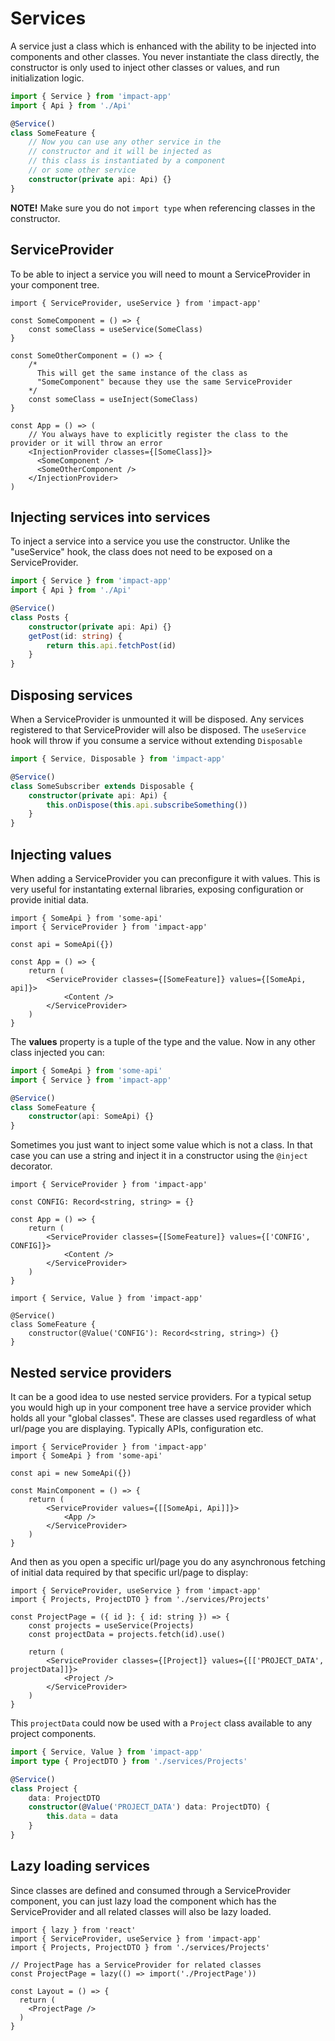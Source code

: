 # Services

A service just a class which is enhanced with the ability to be injected into components and other classes. You never instantiate the class directly, the constructor is only used to inject other classes or values, and run initialization logic.

```ts
import { Service } from 'impact-app'
import { Api } from './Api'

@Service()
class SomeFeature {
    // Now you can use any other service in the
    // constructor and it will be injected as
    // this class is instantiated by a component
    // or some other service
    constructor(private api: Api) {}
}
```

**NOTE!** Make sure you do not `import type` when referencing classes in the constructor.

## ServiceProvider

To be able to inject a service you will need to mount a ServiceProvider in your component tree.

```tsx
import { ServiceProvider, useService } from 'impact-app'

const SomeComponent = () => {
    const someClass = useService(SomeClass)
}

const SomeOtherComponent = () => {
    /* 
      This will get the same instance of the class as
      "SomeComponent" because they use the same ServiceProvider
    */
    const someClass = useInject(SomeClass)
}

const App = () => (
    // You always have to explicitly register the class to the provider or it will throw an error
    <InjectionProvider classes={[SomeClass]}>
      <SomeComponent />
      <SomeOtherComponent />
    </InjectionProvider>
)
```


## Injecting services into services

To inject a service into a service you use the constructor. Unlike the "useService" hook, the class does not need to be exposed on a ServiceProvider.

```ts
import { Service } from 'impact-app'
import { Api } from './Api'

@Service()
class Posts {
    constructor(private api: Api) {}
    getPost(id: string) {
        return this.api.fetchPost(id)
    }
}
```

## Disposing services

When a ServiceProvider is unmounted it will be disposed. Any services registered to that ServiceProvider will also be disposed. The `useService` hook will throw if you consume a service without extending `Disposable`

```ts
import { Service, Disposable } from 'impact-app'

@Service()
class SomeSubscriber extends Disposable {
    constructor(private api: Api) {
        this.onDispose(this.api.subscribeSomething())
    }
}
```

## Injecting values

When adding a ServiceProvider you can preconfigure it with values. This is very useful for instantating external libraries, exposing configuration or provide initial data.

```tsx
import { SomeApi } from 'some-api'
import { ServiceProvider } from 'impact-app'

const api = SomeApi({})

const App = () => {
    return (
        <ServiceProvider classes={[SomeFeature]} values={[SomeApi, api]}>
            <Content />
        </ServiceProvider>
    )
}
```

The **values** property is a tuple of the type and the value. Now in any other class injected you can:

```ts
import { SomeApi } from 'some-api'
import { Service } from 'impact-app'

@Service()
class SomeFeature {
    constructor(api: SomeApi) {}
}
```

Sometimes you just want to inject some value which is not a class. In that case you can use a string and inject it in a constructor using the `@inject` decorator. 

```tsx
import { ServiceProvider } from 'impact-app'

const CONFIG: Record<string, string> = {}

const App = () => {
    return (
        <ServiceProvider classes={[SomeFeature]} values={['CONFIG', CONFIG]}>
            <Content />
        </ServiceProvider>
    )
}
```

```tsx
import { Service, Value } from 'impact-app'

@Service()
class SomeFeature {
    constructor(@Value('CONFIG'): Record<string, string>) {}
}
```

## Nested service providers

It can be a good idea to use nested service providers. For a typical setup you would high up in your component tree have a service provider which holds all your "global classes". These are classes used regardless of what url/page you are displaying. Typically APIs, configuration etc.

```tsx
import { ServiceProvider } from 'impact-app'
import { SomeApi } from 'some-api'

const api = new SomeApi({})

const MainComponent = () => {
    return (
        <ServiceProvider values={[[SomeApi, Api]]}>
            <App />
        </ServiceProvider>
    )
}
```

And then as you open a specific url/page you do any asynchronous fetching of initial data required by that specific url/page to display:

```tsx
import { ServiceProvider, useService } from 'impact-app'
import { Projects, ProjectDTO } from './services/Projects'

const ProjectPage = ({ id }: { id: string }) => {
    const projects = useService(Projects)
    const projectData = projects.fetch(id).use()
    
    return (
        <ServiceProvider classes={[Project]} values={[['PROJECT_DATA', projectData]]}>
            <Project />
        </ServiceProvider>
    )
}
```

This `projectData` could now be used with a `Project` class available to any project components.

```ts
import { Service, Value } from 'impact-app'
import type { ProjectDTO } from './services/Projects'

@Service()
class Project {
    data: ProjectDTO
    constructor(@Value('PROJECT_DATA') data: ProjectDTO) {
        this.data = data
    }
}
```

## Lazy loading services

Since classes are defined and consumed through a ServiceProvider component, you can just lazy load the component which has the ServiceProvider and all related classes will also be lazy loaded.

```tsx
import { lazy } from 'react'
import { ServiceProvider, useService } from 'impact-app'
import { Projects, ProjectDTO } from './services/Projects'

// ProjectPage has a ServiceProvider for related classes
const ProjectPage = lazy(() => import('./ProjectPage'))

const Layout = () => {
  return (
    <ProjectPage />
  )
}
```